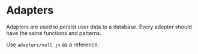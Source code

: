 Adapters
========

Adapters are used to persist user data to a database.  Every adapter should have the same functions and patterns.

Use `adapters/null.js` as a reference.


